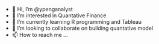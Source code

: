 - 👋 Hi, I’m @ypenganalyst
- 👀 I’m interested in Quantative Finance 
- 🌱 I’m currently learning R programming and Tableau
- 💞️ I’m looking to collaborate on building quantative model
- 📫 How to reach me ...

<!---
ypenganalyst/ypenganalyst is a ✨ special ✨ repository because its `README.md` (this file) appears on your GitHub profile.
You can click the Preview link to take a look at your changes.
--->

